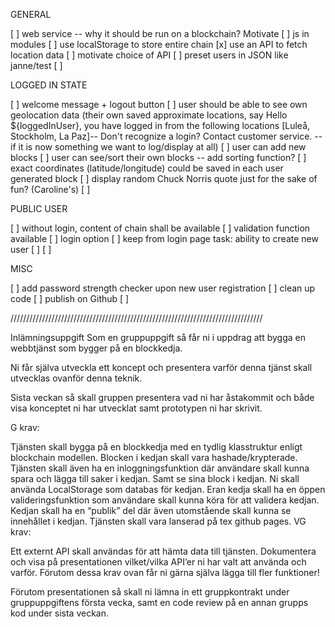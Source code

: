 GENERAL

[ ] web service -- why it should be run on a blockchain? Motivate
[ ] js in modules
[ ] use localStorage to store entire chain
[x] use an API to fetch location data
[ ] motivate choice of API
[ ] preset users in JSON like janne/test
[ ] 


LOGGED IN STATE

[ ] welcome message + logout button
[ ] user should be able to see own geolocation data (their own saved approximate locations, say Hello ${loggedInUser}, you have logged in from the following locations [Luleå, Stockholm, La Paz]-- Don't recognize a login? Contact customer service. -- if it is now something we want to log/display at all)
[ ] user can add new blocks
[ ] user can see/sort their own blocks -- add sorting function?
[ ] exact coordinates (latitude/longitude) could be saved in each user generated block
[ ] display random Chuck Norris quote just for the sake of fun? (Caroline's)
[ ] 

PUBLIC USER

[ ] without login, content of chain shall be available 
[ ] validation function available
[ ] login option
[ ] keep from login page task: ability to create new user
[ ] 
[ ] 


MISC 

[ ] add password strength checker upon new user registration
[ ] clean up code
[ ] publish on Github
[ ]


////////////////////////////////////////////////////////////////////////////////

Inlämningsuppgift
Som en gruppuppgift så får ni i uppdrag att bygga en webbtjänst som bygger på en blockkedja.

Ni får själva utveckla ett koncept och presentera varför denna tjänst skall utvecklas ovanför denna teknik.

Sista veckan så skall gruppen presentera vad ni har åstakommit och både visa konceptet ni har utvecklat samt prototypen ni har skrivit. 

G krav:

Tjänsten skall bygga på en blockkedja med en tydlig klasstruktur enligt blockchain modellen.
Blocken i kedjan skall vara hashade/krypterade.
Tjänsten skall även ha en inloggningsfunktion där användare skall kunna spara och lägga till saker i kedjan. Samt se sina block i kedjan. Ni skall använda LocalStorage som databas för kedjan.
Eran kedja skall ha en öppen valideringsfunktion som användare skall kunna köra för att validera kedjan.
Kedjan skall ha en “publik” del där även utomstående skall kunna se innehållet i kedjan.
Tjänsten skall vara lanserad på tex github pages.
VG krav:

Ett externt API skall användas för att hämta data till tjänsten. Dokumentera och visa på presentationen vilket/vilka API’er ni har valt att använda och varför.
Förutom dessa krav ovan får ni gärna själva lägga till fler funktioner!

Förutom presentationen så skall ni lämna in ett gruppkontrakt under gruppuppgiftens första vecka, samt en code review på en annan grupps kod under sista veckan.